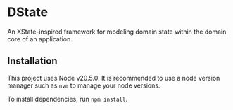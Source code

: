 # DState
An XState-inspired framework for modeling domain state within the domain core of an application.

## Installation

This project uses Node v20.5.0. It is recommended to use a node version manager such as `nvm` to manage your node versions.

To install dependencies, run `npm install`.
